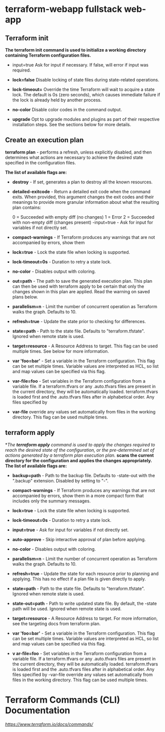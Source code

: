 # terraform-webapp fullstack web-app

## Terraform init

**The terraform init command is used to initialize a working directory containing Terraform configuration files.**

- input=true Ask for input if necessary. If false, will error if input was required.

- **lock=false** Disable locking of state files during state-related operations.

- **lock-timeout=<duration>** Override the time Terraform will wait to acquire a state lock. The default is 0s (zero seconds), which causes immediate failure if the lock is already held by another process.

- **no-color** Disable color codes in the command output.

- **upgrade** Opt to upgrade modules and plugins as part of their respective installation steps. See the sections below for more details.

## Create an execution plan
**terraform plan**  - performs a refresh, unless explicitly disabled, and then determines what actions are necessary to achieve the desired state specified in the configuration files.

 **The list of available flags are:**

-  **destroy** - If set, generates a plan to destroy all the known resources.

-  **detailed-exitcode** - Return a detailed exit code when the command exits. When provided, this argument changes the exit codes and their meanings to provide more granular information about what the resulting plan contains:

    0 = Succeeded with empty diff (no changes)
    1 = Error
    2 = Succeeded with non-empty diff (changes present)
    -input=true - Ask for input for variables if not directly set.

-  **compact-warnings** - If Terraform produces any warnings that are not accompanied by errors, show them
-  **lock=true** - Lock the state file when locking is supported.

-  **lock-timeout=0s** - Duration to retry a state lock.

-  **no-color** - Disables output with coloring.

-  **out=path** - The path to save the generated execution plan. This plan can then be used with terraform apply to be certain that only the changes shown in this plan are applied. Read the warning on saved plans below.

-  **parallelism=n** - Limit the number of concurrent operation as Terraform walks the graph. Defaults to 10.

-  **refresh=true** - Update the state prior to checking for differences.

-  **state=path** - Path to the state file. Defaults to "terraform.tfstate". Ignored when remote state is used.

-  **target=resource** - A Resource Address to target. This flag can be used multiple times. See below for more information.

-  **var 'foo=bar'** - Set a variable in the Terraform configuration. This flag can be set multiple times. Variable values are interpreted as HCL, so list and map values can be specified via this flag.

-  **var-file=foo** - Set variables in the Terraform configuration from a variable file. If a terraform.tfvars or any .auto.tfvars files are present in the current directory, they will be automatically loaded. terraform.tfvars is loaded first and the .auto.tfvars files after in alphabetical order. Any files specified by 

-  **var-file** override any values set automatically from files in the working directory. This flag can be used multiple times.

## terraform apply
**The ***terraform apply** command is used to apply the changes required to reach the desired state of the configuration, or the pre-determined set of actions generated by a terraform plan execution plan.**
**scans the current directory for the configuration and applies the changes appropriately.**
 **The list of available flags are:**

 - **backup=path** - Path to the backup file. Defaults to -state-out with the ".backup" extension. Disabled by setting to "-".

- **compact-warnings** - If Terraform produces any warnings that are not accompanied by errors, show them in a more compact form that includes only the summary      messages.

- **lock=true** - Lock the state file when locking is supported.

- **lock-timeout=0s** - Duration to retry a state lock.

- **input=true** - Ask for input for variables if not directly set.

- **auto-approve** - Skip interactive approval of plan before applying.

- **no-color** - Disables output with coloring.

- **parallelism=n** - Limit the number of concurrent operation as Terraform walks the graph. Defaults to 10.

-  **refresh=true** - Update the state for each resource prior to planning and applying. This has no effect if a plan file is given directly to apply.

-  **state=path** - Path to the state file. Defaults to "terraform.tfstate". Ignored when remote state is used.

-  **state-out=path** - Path to write updated state file. By default, the -state path will be used. Ignored when remote state is used.

-  **target=resource** - A Resource Address to target. For more information, see the targeting docs from terraform plan.

-  **var 'foo=bar'** - Set a variable in the Terraform configuration. This flag can be set multiple times. Variable values are interpreted as HCL, so list and map values can be specified via this flag.

-  **v ar-file=foo** - Set variables in the Terraform configuration from a variable file. If a terraform.tfvars or any .auto.tfvars files are present in the current directory, they will be automatically loaded. terraform.tfvars is loaded first and the .auto.tfvars files after in alphabetical order. Any files specified by -var-file override any values set automatically from files in the working directory. This flag can be used multiple times.

# Terraform Commands (CLI) Documentation
*https://www.terraform.io/docs/commands/*

